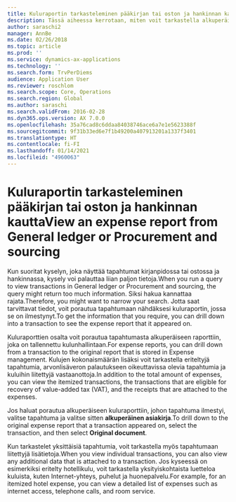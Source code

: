 ```yaml
---
title: Kuluraportin tarkasteleminen pääkirjan tai oston ja hankinnan kautta
description: Tässä aiheessa kerrotaan, miten voit tarkastella alkuperäistä kuluraporttia, johon tapahtuma ilmestyi.
author: saraschi2
manager: AnnBe
ms.date: 02/26/2018
ms.topic: article
ms.prod: ''
ms.service: dynamics-ax-applications
ms.technology: ''
ms.search.form: TrvPerDiems
audience: Application User
ms.reviewer: roschlom
ms.search.scope: Core, Operations
ms.search.region: Global
ms.author: saraschi
ms.search.validFrom: 2016-02-28
ms.dyn365.ops.version: AX 7.0.0
ms.openlocfilehash: 35a76cad8c6ddaa84038746ace6a7e1e5623388f
ms.sourcegitcommit: 9f31b33ed6e7f1b49200a407913201a1337f3401
ms.translationtype: HT
ms.contentlocale: fi-FI
ms.lasthandoff: 01/14/2021
ms.locfileid: "4960063"
---
```

# <a name="view-an-expense-report-from-general-ledger-or-procurement-and-sourcing"></a><span data-ttu-id="05346-103">Kuluraportin tarkasteleminen pääkirjan tai oston ja hankinnan kautta</span><span class="sxs-lookup"><span data-stu-id="05346-103">View an expense report from General ledger or Procurement and sourcing</span></span>

<span data-ttu-id="05346-104">Kun suoritat kyselyn, joka näyttää tapahtumat kirjanpidossa tai ostossa ja hankinnassa, kysely voi palauttaa liian paljon tietoja.</span><span class="sxs-lookup"><span data-stu-id="05346-104">When you run a query to view transactions in General ledger or Procurement and sourcing, the query might return too much information.</span></span> <span data-ttu-id="05346-105">Siksi hakua kannattaa rajata.</span><span class="sxs-lookup"><span data-stu-id="05346-105">Therefore, you might want to narrow your search.</span></span> <span data-ttu-id="05346-106">Jotta saat tarvittavat tiedot, voit porautua tapahtumaan nähdäksesi kuluraportin, jossa se on ilmestynyt.</span><span class="sxs-lookup"><span data-stu-id="05346-106">To get the information that you require, you can drill down into a transaction to see the expense report that it appeared on.</span></span>

<span data-ttu-id="05346-107">Kuluraporttien osalta voit porautua tapahtumasta alkuperäiseen raporttiin, joka on tallennettu kulunhallintaan.</span><span class="sxs-lookup"><span data-stu-id="05346-107">For expense reports, you can drill down from a transaction to the original report that is stored in Expense management.</span></span> <span data-ttu-id="05346-108">Kulujen kokonaismäärän lisäksi voit tarkastella eriteltyjä tapahtumia, arvonlisäveron palautukseen oikeuttavissa olevia tapahtumia ja kuluihin liitettyjä vastaanottoja.</span><span class="sxs-lookup"><span data-stu-id="05346-108">In addition to the total amount of expenses, you can view the itemized transactions, the transactions that are eligible for recovery of value-added tax (VAT), and the receipts that are attached to the expenses.</span></span>

<span data-ttu-id="05346-109">Jos haluat porautua alkuperäiseen kuluraporttiin, johon tapahtuma ilmestyi, valitse tapahtuma ja valitse sitten **alkuperäinen asiakirja**.</span><span class="sxs-lookup"><span data-stu-id="05346-109">To drill down to the original expense report that a transaction appeared on, select the transaction, and then select **Original document**.</span></span>

<span data-ttu-id="05346-110">Kun tarkastelet yksittäisiä tapahtumia, voit tarkastella myös tapahtumaan liitettyjä lisätietoja.</span><span class="sxs-lookup"><span data-stu-id="05346-110">When you view individual transactions, you can also view any additional data that is attached to a transaction.</span></span> <span data-ttu-id="05346-111">Jos kyseessä on esimerkiksi eritelty hotellikulu, voit tarkastella yksityiskohtaista luetteloa kuluista, kuten Internet-yhteys, puhelut ja huonepalvelu.</span><span class="sxs-lookup"><span data-stu-id="05346-111">For example, for an itemized hotel expense, you can view a detailed list of expenses such as internet access, telephone calls, and room service.</span></span>
